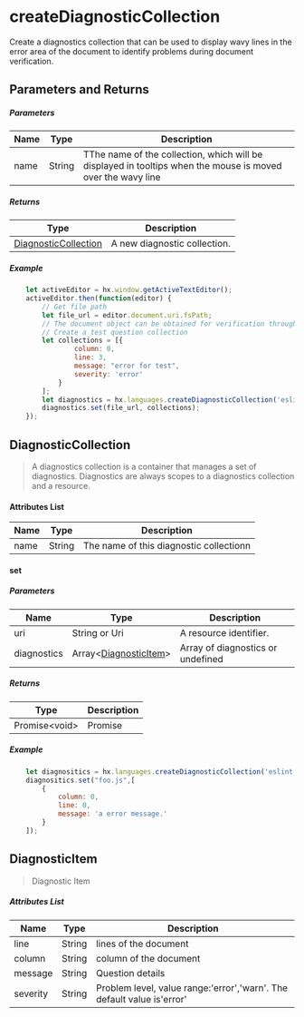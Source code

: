 # createDiagnosticCollection

Create a diagnostics collection that can be used to display wavy lines in the error area of the document to identify problems during document verification.

## Parameters and Returns 

##### Parameters

|Name	|Type	|Description			|
|--			|--			|--				|
|name		|String		|TThe name of the collection, which will be displayed in tooltips when the mouse is moved over the wavy line|

##### Returns

|Type										|Description			|
|--												|--				|
|[DiagnosticCollection](#DiagnosticCollection)	|A new diagnostic collection.	|


##### Example

``` javascript
    let activeEditor = hx.window.getActiveTextEditor();
    activeEditor.then(function(editor) {
        // Get file path
        let file_url = editor.document.uri.fsPath;
        // The document object can be obtained for verification through editor.document
        // Create a test question collection
        let collections = [{
                column: 0,
                line: 3,
                message: "error for test",
                severity: 'error'
            }
        ];
        let diagnostics = hx.languages.createDiagnosticCollection('eslint');
        diagnostics.set(file_url, collections);
    });
```

## DiagnosticCollection

> A diagnostics collection is a container that manages a set of diagnostics. Diagnostics are always scopes to a diagnostics collection and a resource.

#### Attributes List

|Name	|Type	|Description		|
|--		|--			|--			|
|name	|String		|The name of this diagnostic collectionn	|

#### set

##### Parameters

|Name	|Type										|Description		|
|--			|--												|--			|
|uri		|String or Uri									|A resource identifier.	|
|diagnostics|Array&lt;[DiagnosticItem](#DiagnosticItem)&gt;	|Array of diagnostics or undefined	|

##### Returns

|Type	|Description	|
|--			|--		|
|Promise&lt;void&gt;	|Promise	|

##### Example

``` javascript
    let diagnositics = hx.languages.createDiagnosticCollection('eslint');
    diagnositics.set("foo.js",[
        {
            column: 0,
            line: 0,
            message: 'a error message.'
        }
    ]);
```

## DiagnosticItem

> Diagnostic Item

##### Attributes List

|Name		|Type	|Description												|
|--			|--			|--													|
|line		|String		|lines of the document										|
|column		|String		|column of the document										|
|message	|String		|Question details									|
|severity	|String		|Problem level, value range:'error','warn'. The default value is'error' |
